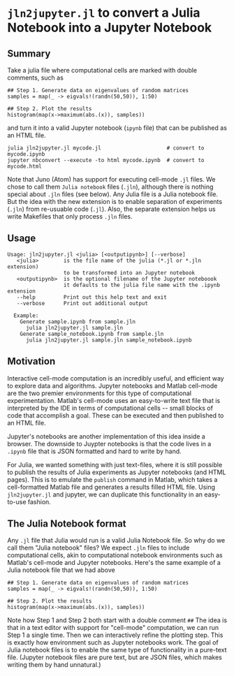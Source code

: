 `jln2jupyter.jl` to convert a Julia Notebook into a Jupyter Notebook
====================================================================

Summary
--------

Take a julia file where computational cells are marked with double comments,
such as
~~~~
## Step 1. Generate data on eigenvalues of random matrices
samples = map(_ -> eigvals!(randn(50,50)), 1:50)

## Step 2. Plot the results
histogram(map(x->maximum(abs.(x)), samples))
~~~~
and turn it into a valid Jupyter notebook (`ipynb` file) that can be
published as an HTML file.
~~~~
julia jln2jupyter.jl mycode.jl                     # convert to mycode.ipynb
jupyter nbconvert --execute -to html mycode.ipynb  # convert to mycode.html
~~~~

Note that Juno (Atom) has support for executing cell-mode `.jl` files. We
chose to call them `Julia notebook` files (`.jln`), although there is nothing
special about `.jln` files (see below). Any Julia file is a Julia notebook
file. But the idea with the new extension is to enable separation of
experiments (`.jln`) from re-usuable code (`.jl`). Also, the separate
extension helps us write Makefiles that only process `.jln` files.

Usage
-----
~~~~
Usage: jln2jupyter.jl <julia> [<outputipynb>] [--verbose]
   <julia>        is the file name of the julia (*.jl or *.jln extension)
                  to be transformed into an Jupyter notebook
   <outputipynb>  is the optional filename of the Jupyter noteboook
                  it defaults to the julia file name with the .ipynb extension
   --help         Print out this help text and exit
   --verbose      Print out additional output

  Example:
    Generate sample.ipynb from sample.jln
      julia jln2jupyter.jl sample.jln        
    Generate sample_notebook.ipynb from sample.jln
      julia jln2jupyter.jl sample.jln sample_notebook.ipynb
~~~~

Motivation
----------
Interactive cell-mode computation is an incredibly useful, and efficient
way to explore data and algorithms. Jupyter notebooks and Matlab cell-mode
are the two premier environments for this type of computational experimentation.
Matlab's cell-mode uses an easy-to-write text file that is interpreted by the
IDE in terms of computational cells -- small blocks of code that accomplish
a goal. These can be executed and then published to an HTML file.

Jupyter's notebooks are another implementation of this idea inside a browser.
The downside to Juypter notebooks is that the code lives in a `.ipynb` file
that is JSON formatted and hard to write by hand.

For Julia, we wanted something with just text-files, where it is still
possible to publish the results of Julia experiments as Jupyter
notebooks (and HTML pages). This is to emulate the `publish` command
in Matlab, which takes a cell-formatted Matlab file and generates
a results filled HTML file. Using `jln2jupyter.jl` and jupyter, we
can duplicate this functionality in an easy-to-use fashion.

The Julia Notebook format
-------------------------

Any `.jl` file that Julia would run is a valid Julia Notebook file. So
why do we call them "Julia notebook" files? We expect `.jln` files to
include computational cells, akin to computational notebook environments
such as Matlab's cell-mode and Jupyter notebooks. Here's the same example of
a Julia notebook file that we had above

~~~~
## Step 1. Generate data on eigenvalues of random matrices
samples = map(_ -> eigvals!(randn(50,50)), 1:50)

## Step 2. Plot the results
histogram(map(x->maximum(abs.(x)), samples))
~~~~

Note how Step 1 and Step 2 both start with a double comment `##`
The idea is that in a text editor with support for "cell-mode" computation,
we can run Step 1 a single time. Then we can interactively refine the plotting
step. This is exactly how environment such as Jupyter notebooks work. The
goal of Julia notebook files is to enable the same type of functionality in
a pure-text file. (Jupyter notebook files are pure text, but are JSON files,
which makes writing them by hand unnatural.)
